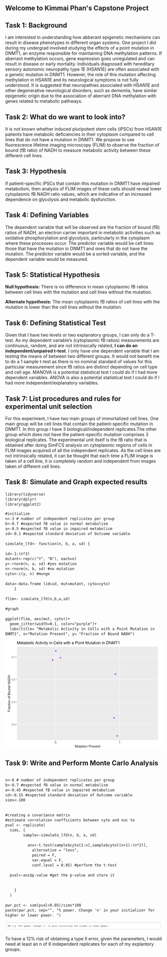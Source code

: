 ## Welcome to Kimmai Phan's Capstone Project

## Task 1: Background 

I am interested in understanding how abberant epigenetic mechanisms can result in disease phenotypes in different organ systems. One project I did during my undergrad involved studying the effects of a point mutation in DNMT1, an enzyme responsible for maintaining DNA methylation patterns. If aberrant methylation occurs, gene expression goes unregulated and can result in disease or early mortality.  Individuals diagnosed with hereditary sensory autonomic neuropathy type 1E (HSAN1E) are often associated with a genetic mutation in DNMT1. However, the role of this mutation affecting methylation in HSAN1E and its neurological symptoms is not fully understood. It is suggested that neuropathies associated with HSAN1E and other degenerative neurological disorders, such as dementia, have similar epigenetic origin due to the association of aberrant DNA methylation with genes related to metabolic pathways.   


## Task 2: What do we want to look into?


It is not known whether induced pluripotent stem cells (iPSCs) from HSAN1E patients have metabolic deficiencies in their cytoplasm compared to cell lines that do not have a mutation in DNMT1. We propose to use fluorescence lifetime imaging microscopy (FLIM) to observe the fraction of bound (fB ratio) of NADH to measure metabolic activity between these different cell lines.   


## Task 3: Hypothesis  


If patient-specific iPSCs that contain this mutation in DNMT1 have impaired metabolism, then analysis of FLIM images of these cells should reveal lower cytoplasmic fB NADH ratio values, which are indicative of an increased dependence on glycolysis and metabolic dysfunction.  


## Task 4: Defining Variables  

The dependent variable that will be observed are the fraction of bound (fB) ratios of NADH, an electron carrier important in metabolic activities such as oxidative phosphorylation and glycolysis, particularly in the cytoplasm where these processes occur. The predictor variable would be cell lines: those that have the mutation in DNMT1 and ones that do not have the mutation. The predictor variable would be a sorted variable, and the dependent variable would be measured.  

## Task 5: Statistical Hypothesis  

**Null hypothesis:** There is no difference in mean cytoplasmic fB ratios between cell lines with the mutation and cell lines without the mutation.  

**Alternate hypothesis:** The mean cytoplasmic fB ratios of cell lines with the mutation is lower than the cell lines without the mutation.  

## Task 6: Defining Statistical Test  

Given that I have two levels or two explanatory groups, I can only do a T-test. As my dependent variable’s (cytoplasmic fB ratios) measurements are continuous, random, and are not intrinsically related, **I can do an independent/unpaired t-test**. I only have one dependent variable that I am testing the means of between two different groups. It would not benefit me to do a 1 sample t-test as there is no nominal standard of values for this particular measurement since fB ratios are distinct depending on cell type and cell age. MANOVA is a potential statistical test I could do if I had more dependent variables. ANOVA is also a potential statistical test I could do if I had more independent/explanatory variables.   

## Task 7: List procedures and rules for experimental unit selection  

For this experiment, I have two main groups of immortalized cell lines. One main group will be cell lines that contain the patient-specific mutation in DNMT1. In this group I have 3 biological/independent replicates.The other group which does not have the patient-specific mutation comprises 3 biological replicates. The experimental unit itself is the fB ratio that is obtained after doing SimFCS analysis on cytoplasmic regions of cells in FLIM images acquired of all the independent replicates. As the cell lines are not intrinsically related, it can be thought that each time a FLIM image is taken of a cell line, it is completely random and independent from images taken of different cell lines.

## Task 8: Simulate and Graph expected results

```
library(tidyverse)
library(dplyr)
library(ggplot2)
```

```
#initialize
n<-3 # number of independent replicates per group
b<-0.7 #expected fB value in normal metabolism
a<-0.5 #expected fB value in impaired metabolism
sd<-0.1 #expected standard deviation of Outcome variable

simulate_lfd<- function(n, b, a, sd) { 
  
id<-1:(n*2)
mutant<-rep(c("Y", "N"), each=n)
y<-rnorm(n, a, sd) #yes mutation
n<-rnorm(n, b, sd) #no mutation
cyto<-c(y, n) #munge

data<-data.frame (id=id, mut=mutant, cyto=cyto)
    }

flim<- simulate_lfd(n,b,a,sd)

#graph

ggplot(flim, aes(mut, cyto))+
  geom_jitter(width=0.1, color="purple")+
  labs(title= "Metabolic Activity in Cells with a Point Mutation in DNMT1", x="Mutation Present", y= "Fraction of Bound NADH")
```
![Image](Task-8.png)

## Task 9: Write and Perform Monte Carlo Analysis 

```

n<-6 # number of independent replicates per group
b<-0.7 #expected fB value in normal metabolism
a<-0.45 #expected fB value in impaired metabolism
sd<-0.15 #expected standard deviation of Outcome variable
sims<-100


#creating a covariance matrix
#estimate correlation coefficients between cyto and nuc to  
pval <- replicate(
  sims, {
        sample<-simulate_lfd(n, b, a, sd)
        
          ans<-t.test(sample$cyto[1:n],sample$cyto[(n+1):(n*2)], 
            alternative = "less", 
            paired = F, 
            var.equal = F, 
            conf.level = 0.95) #perform the t-test
  
  pval<-ans$p.value #get the p-value and store it

    
    }
  )

pwr.pct <- sum(pval<0.05)/sims*100
paste(pwr.pct, sep="", "% power. Change 'n' in your initializer for higher or lower power. ")
```
![Image](Task-9.png)

To have a 12% risk of obtaining a type II error, given the parameters, I would need at least an n of 6 independent replicates for each of my explantory groups.

